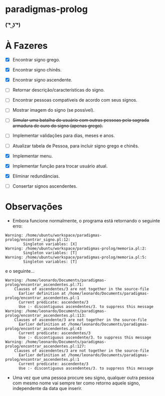 # paradigmas-prolog

###  ( ͡° ͜ʖ ͡°)

# À Fazeres

- [x] Encontrar signo grego.
- [x] Encontrar signo chinês.
- [x] Encontrar signo ascendente.
- [ ] Retornar descrição/características do signo.
- [ ] Encontrar pessoas compatíveis de acordo com seus signos.
- [ ] Mostrar imagem do signo (se possível).
- [ ] ~~Simular uma batalha do usuário com outras pessoas pela sagrada armadura de ouro do signo (apenas grego).~~
- [ ] Implementar validações para dias, meses e anos.
- [ ] Atualizar tabela de Pessoa, para incluir signo grego e chinês.
- [x] Implementar menu.
- [x] Implementar função para trocar usuário atual.
- [x] Eliminar redundâncias.
- [ ] Consertar signos ascendentes.
 

# Observações

* Embora funcione normalmente, o programa está retornando o seguinte erro:

```
Warning: /home/ubuntu/workspace/paradigmas-prolog/encontrar_signo.pl:12:
        Singleton variables: [X]
Warning: /home/ubuntu/workspace/paradigmas-prolog/memoria.pl:2:
        Singleton variables: [T]
Warning: /home/ubuntu/workspace/paradigmas-prolog/memoria.pl:5:
        Singleton variables: [T]
```

e o seguinte...

```
Warning: /home/leonardo/Documents/paradigmas-prolog/encontrar_ascendentes.pl:71:
	Clauses of ascendentes/3 are not together in the source-file
	  Earlier definition at /home/leonardo/Documents/paradigmas-prolog/encontrar_ascendentes.pl:1
	  Current predicate: ascendente/3
	  Use :- discontiguous ascendentes/3. to suppress this message
Warning: /home/leonardo/Documents/paradigmas-prolog/encontrar_ascendentes.pl:113:
	Clauses of ascendente/3 are not together in the source-file
	  Earlier definition at /home/leonardo/Documents/paradigmas-prolog/encontrar_ascendentes.pl:43
	  Current predicate: ascendentes/3
	  Use :- discontiguous ascendente/3. to suppress this message
Warning: /home/leonardo/Documents/paradigmas-prolog/encontrar_ascendentes.pl:127:
	Clauses of ascendentes/3 are not together in the source-file
	  Earlier definition at /home/leonardo/Documents/paradigmas-prolog/encontrar_ascendentes.pl:1
	  Current predicate: ascendente/3
	  Use :- discontiguous ascendentes/3. to suppress this message
```

* Uma vez que uma pessoa procure seu signo, qualquer outra pessoa com mesmo nome vai sempre ter como retorno aquele signo, independente da data que inserir.
 
